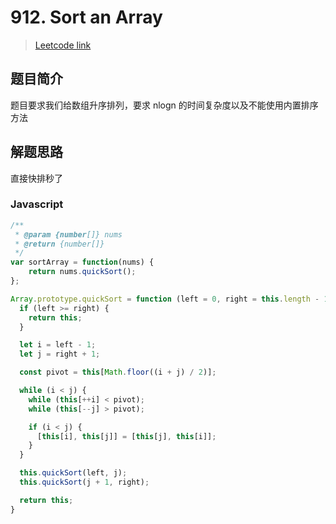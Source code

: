 # 912. Sort an Array

> [Leetcode link](https://leetcode.com/problems/sort-an-array/)

## 题目简介

题目要求我们给数组升序排列，要求 nlogn 的时间复杂度以及不能使用内置排序方法

## 解题思路

直接快排秒了

### Javascript

```js
/**
 * @param {number[]} nums
 * @return {number[]}
 */
var sortArray = function(nums) {
    return nums.quickSort();
};

Array.prototype.quickSort = function (left = 0, right = this.length - 1) {
  if (left >= right) {
    return this;
  }

  let i = left - 1;
  let j = right + 1;

  const pivot = this[Math.floor((i + j) / 2)];

  while (i < j) {
    while (this[++i] < pivot);
    while (this[--j] > pivot);

    if (i < j) {
      [this[i], this[j]] = [this[j], this[i]];
    }
  }

  this.quickSort(left, j);
  this.quickSort(j + 1, right);

  return this;
}
```

